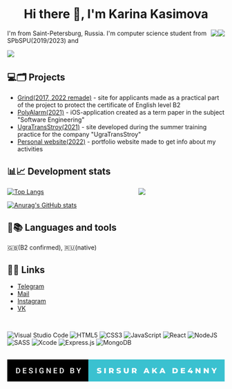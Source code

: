 <h1 align="center">Hi there 👋, I'm Karina Kasimova</h1>

<img align="right" src="https://komarev.com/ghpvc/?username=sirsur">
<img align="right" src="https://svgshare.com/i/ZjP.svg">

I'm from Saint-Petersburg, Russia. I'm computer science student from SPbSPU(2019/2023) and

<img src="https://readme-typing-svg.herokuapp.com?color=%2336BCF7&lines=web+developer">

<h2>💻🗂 Projects</h2>
<ul>
  <li><a href="https://github.com/sirsur/grind_new">Grind(2017, 2022 remade)</a> - site for applicants made as a practical part of the project to protect the certificate of English level B2</li>
  <li><a href="https://github.com/sirsur/PolyAlarm">PolyAlarm(2021)</a> - iOS-application created as a term paper in the subject "Software Engineering"</li>
  <li><a href="https://ugratransstroy.ru">UgraTransStroy(2021)</a> - site developed during the summer training practice for the company "UgraTransStroy"</li>
  <li><a href="https://sirsur.github.io/portfolio/">Personal website(2022)</a> - portfolio website made to get info about my activities</li>
</ul>

<h2>📊📈 Development stats</h2>

<img width="200px" align="right" src="https://media.giphy.com/media/uLnPIWsqIz2aA/giphy.gif">

[![Top Langs](https://github-readme-stats.vercel.app/api/top-langs/?username=sirsur&layout=compact&theme=tokyonight)](https://github.com/anuraghazra/github-readme-stats)

[![Anurag's GitHub stats](https://github-readme-stats.vercel.app/api?username=sirsur&theme=tokyonight)](https://github.com/anuraghazra/github-readme-stats)

<h2>📓📚 Languages and tools</h2>
🇬🇧(B2 confirmed), 🇷🇺(native)

<h2>📩📞 Links</h2>
<ul>
<li><a href="https://t.me/de4nny">Telegram</a></li>
<li><a href="casimowa.c2001@gmail.com">Mail</a></li>
<li><a href="https://instagram.com/ynnaedgnikcuf">Instagram</a></li>
<li><a href="https://vk.com/sursir">VK</a></li>
</ul

<br />
<br />

![Visual Studio Code](https://img.shields.io/badge/Visual%20Studio%20Code-0078d7.svg?style=for-the-badge&logo=visual-studio-code&logoColor=white)
![HTML5](https://img.shields.io/badge/html5-%23E34F26.svg?style=for-the-badge&logo=html5&logoColor=white)
![CSS3](https://img.shields.io/badge/css3-%231572B6.svg?style=for-the-badge&logo=css3&logoColor=white)
![JavaScript](https://img.shields.io/badge/javascript-%23323330.svg?style=for-the-badge&logo=javascript&logoColor=%23F7DF1E)
![React](https://img.shields.io/badge/react-%2320232a.svg?style=for-the-badge&logo=react&logoColor=%2361DAFB)
![NodeJS](https://img.shields.io/badge/node.js-6DA55F?style=for-the-badge&logo=node.js&logoColor=white)
![SASS](https://img.shields.io/badge/SASS-hotpink.svg?style=for-the-badge&logo=SASS&logoColor=white)
![Xcode](https://img.shields.io/badge/Xcode-007ACC?style=for-the-badge&logo=Xcode&logoColor=white)
![Express.js](https://img.shields.io/badge/express.js-%23404d59.svg?style=for-the-badge&logo=express&logoColor=%2361DAFB)
![MongoDB](https://img.shields.io/badge/MongoDB-%234ea94b.svg?style=for-the-badge&logo=mongodb&logoColor=white)


<br />

<img src="designed-by-sirsur-aka-de4nny.svg">
